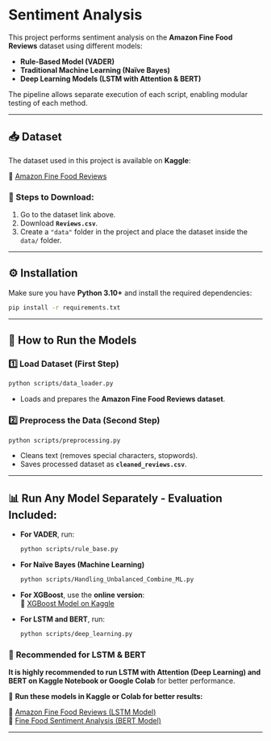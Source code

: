 # Sentiment Analysis

This project performs sentiment analysis on the **Amazon Fine Food Reviews** dataset using different models:

- **Rule-Based Model (VADER)**
- **Traditional Machine Learning (Naïve Bayes)**
- **Deep Learning Models (LSTM with Attention & BERT)**

The pipeline allows separate execution of each script, enabling modular testing of each method.

---

## 📥 Dataset

The dataset used in this project is available on **Kaggle**:

🔗 [Amazon Fine Food Reviews](https://www.kaggle.com/datasets/snap/amazon-fine-food-reviews)

### 📌 Steps to Download:
1. Go to the dataset link above.
2. Download **`Reviews.csv`**.
3. Create a `"data"` folder in the project and place the dataset inside the `data/` folder.

---

## ⚙️ Installation

Make sure you have **Python 3.10+** and install the required dependencies:

```bash
pip install -r requirements.txt
```

---

## 🚀 How to Run the Models

### 1️⃣ Load Dataset (First Step)
```bash
python scripts/data_loader.py
```
- Loads and prepares the **Amazon Fine Food Reviews dataset**.

### 2️⃣ Preprocess the Data (Second Step)
```bash
python scripts/preprocessing.py
```
- Cleans text (removes special characters, stopwords).
- Saves processed dataset as **`cleaned_reviews.csv`**.

---

## 📊 Run Any Model Separately - Evaluation Included:

- **For VADER**, run:
  ```bash
  python scripts/rule_base.py
  ```

- **For Naïve Bayes (Machine Learning)**
  ```bash
  python scripts/Handling_Unbalanced_Combine_ML.py
  ```

- **For XGBoost**, use the **online version**:  
  🔗 [XGBoost Model on Kaggle](https://www.kaggle.com/code/mojganb/xgboost)

- **For LSTM and BERT**, run:
  ```bash
  python scripts/deep_learning.py
  ```

### 🔹 **Recommended for LSTM & BERT**
**It is highly recommended to run LSTM with Attention (Deep Learning) and BERT on Kaggle Notebook or Google Colab** for better performance.

📌 **Run these models in Kaggle or Colab for better results:**

🔗 [Amazon Fine Food Reviews (LSTM Model)](https://www.kaggle.com/code/mojganb/amazon-fine-food-lstm)  
🔗 [Fine Food Sentiment Analysis (BERT Model)](https://www.kaggle.com/code/mojganb/amazon-fine-food-bert)

---
